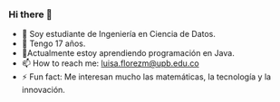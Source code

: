 ### Hi there 👋

<!--
**luisaflorezm/luisaflorezm** is a ✨ _special_ ✨ repository because its `README.md` (this file) appears on your GitHub profile.

Here are some ideas to get you started
-->

- 🔭 Soy estudiante de Ingeniería en Ciencia de Datos.
- 🤔 Tengo 17 años.
- 🌱Actualmente estoy aprendiendo programación en Java.
- 📫 How to reach me: luisa.florezm@upb.edu.co
- ⚡ Fun fact: Me interesan mucho las matemáticas, la tecnología y la innovación.
